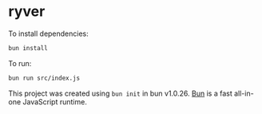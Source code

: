 # ryver

To install dependencies:

```bash
bun install
```

To run:

```bash
bun run src/index.js
```

This project was created using `bun init` in bun v1.0.26. [Bun](https://bun.sh) is a fast all-in-one JavaScript runtime.
